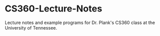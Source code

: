 # CS360-Lecture-Notes
Lecture notes and example programs for Dr. Plank's CS360 class at the University of Tennessee.
